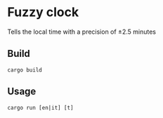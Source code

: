 # Fuzzy clock
Tells the local time with a precision of ±2.5 minutes

## Build
 ```cargo build```

## Usage
```cargo run [en|it] [t]```
